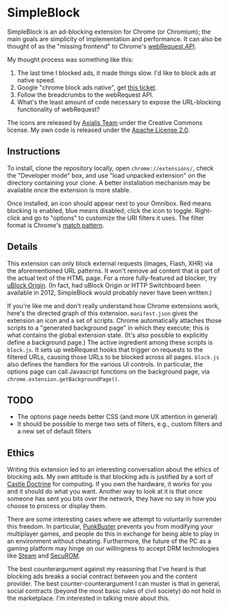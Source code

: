 SimpleBlock
===========

SimpleBlock is an ad-blocking extension for Chrome (or Chromium); the main goals are simplicity of implementation and performance. It can also be thought of as the "missing frontend" to Chrome's [webRequest API](http://code.google.com/chrome/extensions/trunk/webRequest.html).

My thought process was something like this:

1. The last time I blocked ads, it made things slow. I'd like to block ads at native speed.
1. Google "chrome block ads native", get [this ticket](http://code.google.com/p/chromium/issues/detail?id=41336).
1. Follow the breadcrumbs to the webRequest API.
1. What's the least amount of code necessary to expose the URL-blocking functionality of webRequest?

The icons are released by [Axialis Team](http://www.axialis.com/free/icons/) under the Creative Commons license. My own code is released under the [Apache License 2.0](http://www.apache.org/licenses/LICENSE-2.0.html).

Instructions
------------
To install, clone the repository locally, open `chrome://extensions/`, check the "Developer mode" box, and use "load unpacked extension" on the directory containing your clone. A better installation mechanism may be available once the extension is more stable.

Once installed, an icon should appear next to your Omnibox. Red means blocking is enabled, blue means disabled; click the icon to toggle. Right-click and go to "options" to customize the URI filters it uses. The filter format is Chrome's [match pattern](https://developer.chrome.com/extensions/match_patterns).

Details
-------
This extension can only block external requests (images, Flash, XHR) via the aforementioned URL patterns. It won't remove ad content that is part of the actual text of the HTML page. For a more fully-featured ad blocker, try [uBlock Origin](https://github.com/gorhill/uBlock). (In fact, had uBlock Origin or HTTP Switchboard been available in 2012, SimpleBlock would probably never have been written.)

If you're like me and don't really understand how Chrome extensions work, here's the directed graph of this extension. `manifest.json` gives the extension an icon and a set of scripts. Chrome automatically attaches those scripts to a "generated background page" in which they execute; this is what contains the global extension state. (It's also possible to explicitly define a background page.) The active ingredient among these scripts is `block.js`. It sets up webRequest hooks that trigger on requests to the filtered URLs, causing those URLs to be blocked across all pages. `block.js` also defines the handlers for the various UI controls. In particular, the options page can call Javascript functions on the background page, via `chrome.extension.getBackgroundPage()`.

TODO
----

* The options page needs better CSS (and more UX attention in general)
* It should be possible to merge two sets of filters, e.g., custom filters and a new set of default filters

Ethics
------
Writing this extension led to an interesting conversation about the ethics of blocking ads. My own attitude is that blocking ads is justified by a sort of [Castle Doctrine](http://en.wikipedia.org/wiki/Castle_doctrine) for computing. If you own the hardware, it works for you and it should do what you want. Another way to look at it is that once someone has sent you bits over the network, they have no say in how you choose to process or display them.

There are some interesting cases where we attempt to voluntarily surrender this freedom. In particular, [PunkBuster](http://en.wikipedia.org/wiki/PunkBuster) prevents you from modifying your multiplayer games, and people do this in exchange for being able to play in an environment without cheating. Furthermore, the future of the PC as a gaming platform may hinge on our willingness to accept DRM technologies like [Steam](http://en.wikipedia.org/wiki/Steam_%28software%29) and [SecuROM](http://en.wikipedia.org/wiki/SecuROM).

The best counterargument against my reasoning that I've heard is that blocking ads breaks a social contract between you and the content provider. The best counter-counterargument I can muster is that in general, social contracts (beyond the most basic rules of civil society) do not hold in the marketplace. I'm interested in talking more about this.
